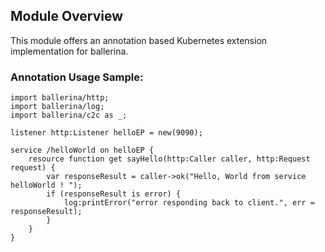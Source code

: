 ## Module Overview

This module offers an annotation based Kubernetes extension implementation for ballerina. 

### Annotation Usage Sample:

```ballerina
import ballerina/http;
import ballerina/log;
import ballerina/c2c as _;

listener http:Listener helloEP = new(9090);

service /helloWorld on helloEP {
    resource function get sayHello(http:Caller caller, http:Request request) {
        var responseResult = caller->ok("Hello, World from service helloWorld ! ");
        if (responseResult is error) {
            log:printError("error responding back to client.", err = responseResult);
        }
    }
}
```
